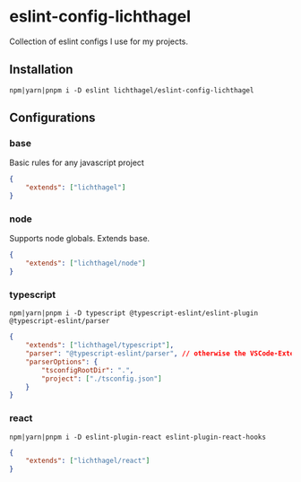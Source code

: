 # eslint-config-lichthagel

Collection of eslint configs I use for my projects.

## Installation

`npm|yarn|pnpm i -D eslint lichthagel/eslint-config-lichthagel`

## Configurations

### base

Basic rules for any javascript project

```json
{
    "extends": ["lichthagel"]
}
```

### node

Supports node globals. Extends base.

```json
{
    "extends": ["lichthagel/node"]
}
```

### typescript

`npm|yarn|pnpm i -D typescript @typescript-eslint/eslint-plugin @typescript-eslint/parser`

```json
{
    "extends": ["lichthagel/typescript"],
    "parser": "@typescript-eslint/parser", // otherwise the VSCode-Extension will complain
    "parserOptions": {
        "tsconfigRootDir": ".",
        "project": ["./tsconfig.json"]
    }
}
```

### react

`npm|yarn|pnpm i -D eslint-plugin-react eslint-plugin-react-hooks`

```json
{
    "extends": ["lichthagel/react"]
}
```
